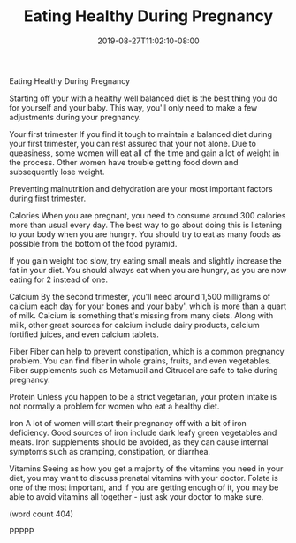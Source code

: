 ﻿---
title: "Eating Healthy During Pregnancy"
date: 2019-08-27T11:02:10-08:00
description: "Healthy Eating Tips for Web Success"
featured_image: "/images/Healthy Eating.jpg"
tags: ["Healthy Eating"]
---

Eating Healthy During Pregnancy

Starting off your with a healthy well
balanced diet is the best thing you do for yourself
and your baby.  This way, you'll only need to make
a few adjustments during your pregnancy.

Your first trimester
If you find it tough to maintain a balanced diet 
during your first trimester, you can rest assured
that your not alone.  Due to queasiness, some 
women will eat all of the time and gain a lot of 
weight in the process.  Other women have trouble
getting food down and subsequently lose weight.  

Preventing malnutrition and dehydration are your
most important factors during first trimester.  

Calories
When you are pregnant, you need to consume around
300 calories more than usual every day.  The best
way to go about doing this is listening to your 
body when you are hungry.  You should try to eat
as many foods as possible from the bottom of the
food pyramid.

If you gain weight too slow, try eating small 
meals and slightly increase the fat in your diet.
You should always eat when you are hungry, as you
are now eating for 2 instead of one.

Calcium
By the second trimester, you'll need around 1,500
milligrams of calcium each day for your bones and
your baby', which is more than a quart of milk. 
Calcium is something that's missing from many 
diets.  Along with milk, other great sources for
calcium include dairy products, calcium fortified
juices, and even calcium tablets.

Fiber
Fiber can help to prevent constipation, which is
a common pregnancy problem.  You can find fiber in 
whole grains, fruits, and even vegetables.  Fiber
supplements such as Metamucil and Citrucel are 
safe to take during pregnancy.

Protein
Unless you happen to be a strict vegetarian, your
protein intake is not normally a problem for women
who eat a healthy diet.

Iron 
A lot of women will start their pregnancy off with
a bit of iron deficiency.  Good sources of iron 
include dark leafy green vegetables and meats.  Iron
supplements should be avoided, as they can cause
internal symptoms such as cramping, constipation,
or diarrhea.  

Vitamins
Seeing as how you get a majority of the vitamins you
need in your diet, you may want to discuss prenatal
vitamins with your doctor.  Folate is one of the most
important, and if you are getting enough of it, you
may be able to avoid vitamins all together - just ask
your doctor to make sure.

(word count 404)

PPPPP
